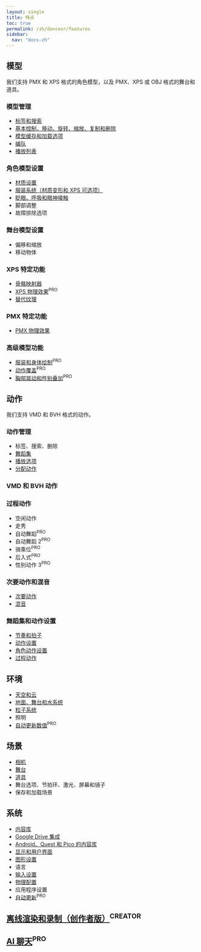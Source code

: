 ```yaml
---
layout: single
title: 特点
toc: true
permalink: /zh/dancexr/features
sidebar:
  nav: "docs-zh"
---
```


## 模型
我们支持 PMX 和 XPS 格式的角色模型，以及 PMX、XPS 或 OBJ 格式的舞台和道具。

### 模型管理
* [标签和搜索](features/tagging)
* [基本控制，移动、旋转、缩放、复制和删除](features/actor_tools)
* [模型缓存和加载选项](features/loader_options)
* [编队](features/formation)
* [播放列表](features/actor_playlist)

### 角色模型设置
* [材质设置](features/material_settings)
* [服装系统（材质变形和 XPS 可选项）](features/optionals)
* [眨眼、呼吸和眼神接触](features/eyecontact)
* 脚部调整
* 故障排除选项

### 舞台模型设置
* 偏移和缩放
* 移动物体

### XPS 特定功能
* [骨骼映射器](features/bone_mapper.md)
* [XPS 物理效果](features/xps_physics)<sup>PRO</sup>
* [替代纹理](features/alternative_textures)

### PMX 特定功能
* [PMX 物理效果](features/pmx_physics)

### 高级模型功能
* [服装和身体绘制](features/outfit_body_paint)<sup>PRO</sup>
* [动作覆盖](features/motion_override)<sup>PRO</sup>
* [胸部晃动和性别叠加](features/boob_shake_sex_overlay)<sup>PRO</sup>

## 动作
我们支持 VMD 和 BVH 格式的动作。

### 动作管理
* 标签、搜索、删除
* [舞蹈集](features/dance_set)
* [播放选项](features/playback_options)
* [分配动作](features/assign_motion)

### VMD 和 BVH 动作

### 过程动作
* 空闲动作
* 走秀
* 自动舞蹈<sup>PRO</sup>
* 自动舞蹈 2<sup>PRO</sup>
* 骑乘位<sup>PRO</sup>
* 后入式<sup>PRO</sup>
* 性别动作 3<sup>PRO</sup>

### 次要动作和混音
* [次要动作](features/secondary_motion)
* [混音](features/remix)

### 舞蹈集和动作设置
* [节奏和拍子](features/music_timing)
* [动作设置](features/motion_settings)
* [角色动作设置](features/actor_motion_settings)
* [过程动作](features/procedural_motions)

## 环境
* [天空和云](features/skymap)
* [地面、舞台和水系统](features/ground)
* [粒子系统](features/particles)
* 照明
* [自动更新数值](features/autoupdate)<sup>PRO</sup>

## 场景
* [相机](features/camera)
* [舞台](features/stages)
* [道具](features/props)
* 舞台选项、节拍环、激光、屏幕和镜子
* 保存和加载场景

## 系统
* [内容库](preparecontent)
* [Google Drive 集成](features/googledrive)
* [Android、Quest 和 Pico 的内容库](content_android_quest)
* [显示和用户界面](features/display_settings)
* [图形设置](features/graphics)
* 语言
* [输入设置](features/controls)
* [物理配置](features/system_physics)
* 应用程序设置
* [自动更新](features/autoupdate)<sup>PRO</sup>

## [离线渲染和录制（创作者版）](creator.md)<sup>CREATOR</sup>

## [AI 聊天](ai_chat)<sup>PRO</sup>